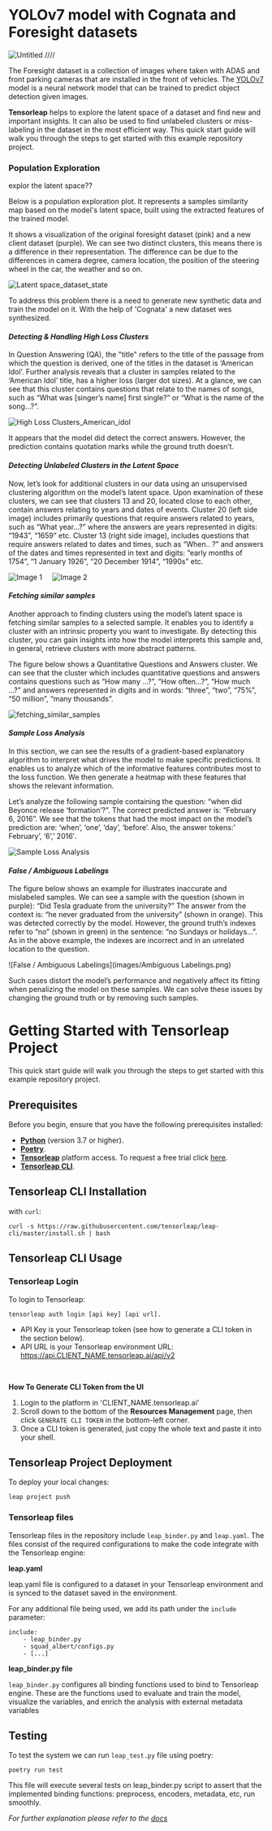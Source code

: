 
# YOLOv7 model with Cognata and Foresight datasets

![Untitled](images/open.png) ////

The Foresight dataset is a collection of images where taken with ADAS and front parking cameras that are installed in 
the front of vehicles.
The [YOLOv7](https://github.com/WongKinYiu/yolov7) model is a neural
network model that can be trained to predict object detection given images.

**Tensorleap** helps to explore the latent space of a dataset and find new and important insights. It can also be used 
to find unlabeled clusters or miss-labeling in the dataset in the most efficient way.
This quick start guide will walk you through the steps to get started with this example repository project.

### Population Exploration

explor the latent space??


Below is a population exploration plot. It represents a samples similarity map based on the model's latent space,
built using the extracted features of the trained model.

It shows a visualization of the original foresight dataset (pink) and a new client dataset (purple). 
We can see two distinct clusters, this means there is a difference in their representation. 
The difference can be due to the differences in camera degree, camera location, the position of the steering wheel 
in the car, the weather and so on.

![Latent space_dataset_state](images/Latent_space_dataset_state.png)

To address this problem there is a need to generate new synthetic data and train the model on it. 
With the help of 'Cognata' a new dataset wes synthesized.










#### *Detecting & Handling High Loss Clusters*
In Question Answering (QA), the "title" refers to the title of the passage from which the question is derived, one of
the titles in the dataset is ‘American Idol’.
Further analysis reveals that a cluster in samples related to the ‘American Idol’ title, has a higher loss
(larger dot sizes).
At a glance, we can see that this cluster contains questions that relate to the names of songs, 
such as “What was [singer’s name] first single?” or “What is the name of the song…?”.

![High Loss Clusters_American_idol](images/High_loss_clusters_american_idol.png)

It appears that the model did detect the correct answers. However, the prediction contains quotation marks while the
ground truth doesn’t.

#### *Detecting Unlabeled Clusters in the Latent Space*

Now, let’s look for additional clusters in our data using an unsupervised clustering algorithm on the model’s latent
space.
Upon examination of these clusters, we can see that clusters 13 and 20, located close to each other, contain answers 
relating to years and dates of events. Cluster 20 (left side image) includes primarily questions that require answers
related to years, 
such as “What year…?” where the answers are years represented in digits: “1943”, “1659” etc. 
Cluster 13 (right side image), includes questions that require answers related to dates and times, such as “When.. ?” 
and answers of the dates and times represented in text and digits: “early months of 1754”, “1 January 1926”, 
“20 December 1914”, “1990s” etc.

<div style="display: flex">
  <img src="images/cluster_20.png" alt="Image 1" style="margin-right: 10px;">
  <img src="images/cluster_13.png" alt="Image 2" style="margin-left: 10px;">
</div>

#### *Fetching similar samples*

Another approach to finding clusters using the model’s latent space is fetching similar samples to a selected sample.
It enables you to identify a cluster with an intrinsic property you want to investigate. 
By detecting this cluster, you can gain insights into how the model interprets this sample and, in general, retrieve 
clusters with more abstract patterns.

The figure below shows a Quantitative Questions and Answers cluster. We can see that the cluster which includes 
quantitative questions and answers contains questions such as “How many …?”, “How often…?”, “How much …?” and answers 
represented in digits and in words: “three”, “two”, “75%”, “50 million”, “many thousands”.

![fetching_similar_samples](images/fetching_similar_samples.png)

#### *Sample Loss Analysis*
In this section, we can see the results of a gradient-based explanatory algorithm to interpret what drives the model to 
make specific predictions. It enables us to analyze which of the informative features contributes most 
to the loss function. We then generate a heatmap with these features that shows the relevant information.

Let’s analyze the following sample containing the question: “when did Beyonce release ‘formation’?”. The correct 
predicted answer is: “February 6, 2016”. We see that the tokens that had the most impact on the model’s prediction are:
‘when’, ‘one’, ‘day’, ‘before’. Also, the answer tokens:’ February’, ‘6’,’ 2016′.

![Sample Loss Analysis](images/Sample_Loss_Analysis.png)

#### *False / Ambiguous Labelings*

The figure below shows an example for illustrates inaccurate and mislabeled samples.
We can see a sample with the question (shown in purple): “Did Tesla graduate from the university?” The answer from the 
context is: “he never graduated from the university” (shown in orange). This was detected correctly by the model. 
However, the ground truth’s indexes refer to “no” (shown in green) in the sentence: “no Sundays or holidays…”. As in 
the above example, the indexes are incorrect and in an unrelated location to the question.

![False / Ambiguous Labelings](images/Ambiguous Labelings.png)

Such cases distort the model’s performance and negatively affect its fitting when penalizing the model on these samples.
We can solve these issues by changing the ground truth or by removing such samples.

# Getting Started with Tensorleap Project

This quick start guide will walk you through the steps to get started with this example repository project.

## Prerequisites

Before you begin, ensure that you have the following prerequisites installed:

- **[Python](https://www.python.org/)** (version 3.7 or higher).
- **[Poetry](https://python-poetry.org/)**.
- **[Tensorleap](https://tensorleap.ai/)** platform access. To request a free trial click [here](https://meetings.hubspot.com/esmus/free-trial).
- **[Tensorleap CLI](https://github.com/tensorleap/leap-cli)**.


## Tensorleap **CLI Installation**

with `curl`:

```
curl -s https://raw.githubusercontent.com/tensorleap/leap-cli/master/install.sh | bash
```

## Tensorleap CLI Usage

### Tensorleap **Login**

To login to Tensorleap:

```
tensorleap auth login [api key] [api url].
```

- API Key is your Tensorleap token (see how to generate a CLI token in the section below).
- API URL is your Tensorleap environment URL: https://api.CLIENT_NAME.tensorleap.ai/api/v2

<br>

**How To Generate CLI Token from the UI**

1. Login to the platform in 'CLIENT_NAME.tensorleap.ai'
2. Scroll down to the bottom of the **Resources Management** page, then click `GENERATE CLI TOKEN` in the bottom-left corner.
3. Once a CLI token is generated, just copy the whole text and paste it into your shell.


## Tensorleap **Project Deployment**

To deploy your local changes:

```
leap project push
```

### **Tensorleap files**

Tensorleap files in the repository include `leap_binder.py` and `leap.yaml`. The files consist of the  required configurations to make the code integrate with the Tensorleap engine:

**leap.yaml**

leap.yaml file is configured to a dataset in your Tensorleap environment and is synced to the dataset saved in the environment.

For any additional file being used, we add its path under the `include` parameter:

```
include:
    - leap_binder.py
    - squad_albert/configs.py
    - [...]
```

**leap_binder.py file**

`leap_binder.py` configures all binding functions used to bind to Tensorleap engine. These are the functions used to evaluate and train the model, visualize the variables, and enrich the analysis with external metadata variables

## Testing

To test the system we can run `leap_test.py` file using poetry:

```
poetry run test
```

This file will execute several tests on leap_binder.py script to assert that the implemented binding functions: preprocess, encoders,  metadata, etc,  run smoothly.

*For further explanation please refer to the [docs](https://docs.tensorleap.ai/)*




